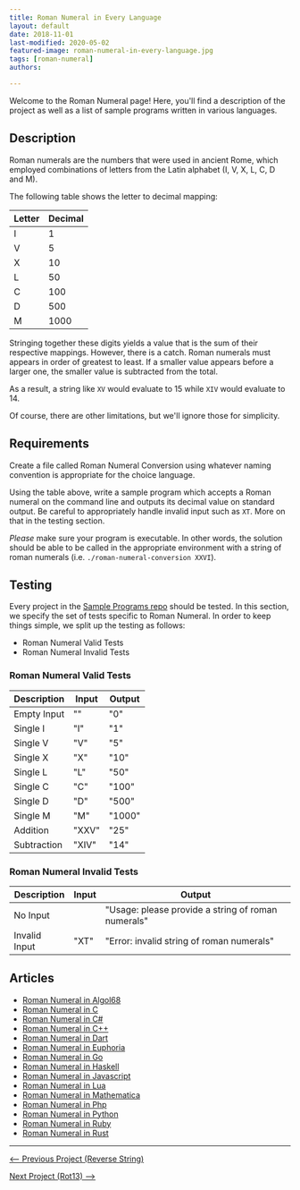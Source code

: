 ```yaml
---
title: Roman Numeral in Every Language
layout: default
date: 2018-11-01
last-modified: 2020-05-02
featured-image: roman-numeral-in-every-language.jpg
tags: [roman-numeral]
authors:

---
```


Welcome to the Roman Numeral page! Here, you'll find a description of the project as well as a list of sample programs written in various languages.

## Description

Roman numerals are the numbers that were used in ancient Rome, which employed
combinations of letters from the Latin alphabet (I, V, X, L, C, D and M).

The following table shows the letter to decimal mapping:

| Letter | Decimal |
| ------ | ------- |
| I      | 1       |
| V      | 5       |
| X      | 10      |
| L      | 50      |
| C      | 100     |
| D      | 500     |
| M      | 1000    |

Stringing together these digits yields a value that is the sum of their
respective mappings. However, there is a catch. Roman numerals must appears in
order of greatest to least. If a smaller value appears before a larger one,
the smaller value is subtracted from the total.

As a result, a string like `XV` would evaluate to 15 while `XIV` would
evaluate to 14.

Of course, there are other limitations, but we'll ignore those for simplicity.


## Requirements

Create a file called Roman Numeral Conversion using whatever naming
convention is appropriate for the choice language.

Using the table above, write a sample program which accepts a Roman numeral on
the command line and outputs its decimal value on standard output. Be careful
to appropriately handle invalid input such as `XT`. More on that in the testing
section.

_Please_ make sure your program is executable. In other words, the solution
should be able to be called in the appropriate environment with a string
of roman numerals (i.e. `./roman-numeral-conversion XXVI`).


## Testing

Every project in the [Sample Programs repo](https://github.com/TheRenegadeCoder/sample-programs) should be tested.
In this section, we specify the set of tests specific to Roman Numeral.
In order to keep things simple, we split up the testing as follows:

- Roman Numeral Valid Tests
- Roman Numeral Invalid Tests

### Roman Numeral Valid Tests

| Description | Input | Output |
| ----------- | ----- | ------ |
| Empty Input | "" | "0" |
| Single I | "I" | "1" |
| Single V | "V" | "5" |
| Single X | "X" | "10" |
| Single L | "L" | "50" |
| Single C | "C" | "100" |
| Single D | "D" | "500" |
| Single M | "M" | "1000" |
| Addition | "XXV" | "25" |
| Subtraction | "XIV" | "14" |

### Roman Numeral Invalid Tests

| Description | Input | Output |
| ----------- | ----- | ------ |
| No Input |  | "Usage: please provide a string of roman numerals" |
| Invalid Input | "XT" | "Error: invalid string of roman numerals" |


## Articles

- [Roman Numeral in Algol68](https://sampleprograms.io/projects/roman-numeral/algol68)
- [Roman Numeral in C](https://sampleprograms.io/projects/roman-numeral/c)
- [Roman Numeral in C#](https://sampleprograms.io/projects/roman-numeral/c-sharp)
- [Roman Numeral in C++](https://sampleprograms.io/projects/roman-numeral/c-plus-plus)
- [Roman Numeral in Dart](https://sampleprograms.io/projects/roman-numeral/dart)
- [Roman Numeral in Euphoria](https://sampleprograms.io/projects/roman-numeral/euphoria)
- [Roman Numeral in Go](https://sampleprograms.io/projects/roman-numeral/go)
- [Roman Numeral in Haskell](https://sampleprograms.io/projects/roman-numeral/haskell)
- [Roman Numeral in Javascript](https://sampleprograms.io/projects/roman-numeral/javascript)
- [Roman Numeral in Lua](https://sampleprograms.io/projects/roman-numeral/lua)
- [Roman Numeral in Mathematica](https://sampleprograms.io/projects/roman-numeral/mathematica)
- [Roman Numeral in Php](https://sampleprograms.io/projects/roman-numeral/php)
- [Roman Numeral in Python](https://sampleprograms.io/projects/roman-numeral/python)
- [Roman Numeral in Ruby](https://sampleprograms.io/projects/roman-numeral/ruby)
- [Roman Numeral in Rust](https://sampleprograms.io/projects/roman-numeral/rust)

***

<nav class="project-nav">

<div id="prev" markdown="1">

[<-- Previous Project (Reverse String)](https://sampleprograms.io/projects/reverse-string)

</div>

<div id="next" markdown="1">

[Next Project (Rot13) -->](https://sampleprograms.io/projects/rot13)

</div>

</nav>